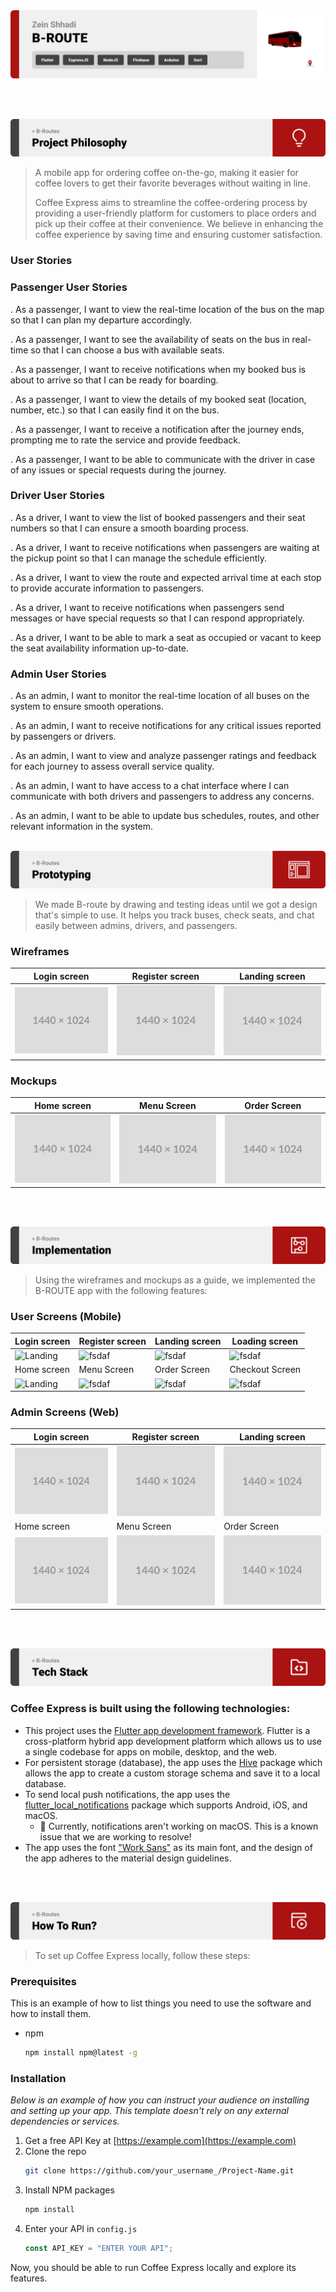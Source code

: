 <img src="./readme/title1.svg"/>

<br><br>

<!-- project philosophy -->
<img src="./readme/title2.svg"/>

> A mobile app for ordering coffee on-the-go, making it easier for coffee lovers to get their favorite beverages without waiting in line.
>
> Coffee Express aims to streamline the coffee-ordering process by providing a user-friendly platform for customers to place orders and pick up their coffee at their convenience. We believe in enhancing the coffee experience by saving time and ensuring customer satisfaction.

### User Stories

### Passenger User Stories

. As a passenger, I want to view the real-time location of the bus on the map so that I can plan my departure accordingly.

. As a passenger, I want to see the availability of seats on the bus in real-time so that I can choose a bus with available seats.

. As a passenger, I want to receive notifications when my booked bus is about to arrive so that I can be ready for boarding.

. As a passenger, I want to view the details of my booked seat (location, number, etc.) so that I can easily find it on the bus.

. As a passenger, I want to receive a notification after the journey ends, prompting me to rate the service and provide feedback.

. As a passenger, I want to be able to communicate with the driver in case of any issues or special requests during the journey.

### Driver User Stories

. As a driver, I want to view the list of booked passengers and their seat numbers so that I can ensure a smooth boarding process.

. As a driver, I want to receive notifications when passengers are waiting at the pickup point so that I can manage the schedule efficiently.

. As a driver, I want to view the route and expected arrival time at each stop to provide accurate information to passengers.

. As a driver, I want to receive notifications when passengers send messages or have special requests so that I can respond appropriately.

. As a driver, I want to be able to mark a seat as occupied or vacant to keep the seat availability information up-to-date.

### Admin User Stories

. As an admin, I want to monitor the real-time location of all buses on the system to ensure smooth operations.

. As an admin, I want to receive notifications for any critical issues reported by passengers or drivers.

. As an admin, I want to view and analyze passenger ratings and feedback for each journey to assess overall service quality.

. As an admin, I want to have access to a chat interface where I can communicate with both drivers and passengers to address any concerns.

. As an admin, I want to be able to update bus schedules, routes, and other relevant information in the system.
<br><br>

<!-- Prototyping -->
<img src="./readme/title3.svg"/>

> We made B-route by drawing and testing ideas until we got a design that's simple to use. It helps you track buses, check seats, and chat easily between admins, drivers, and passengers.

### Wireframes

| Login screen                            | Register screen                       | Landing screen                        |
| --------------------------------------- | ------------------------------------- | ------------------------------------- |
| ![Landing](./readme/demo/1440x1024.png) | ![fsdaf](./readme/demo/1440x1024.png) | ![fsdaf](./readme/demo/1440x1024.png) |

### Mockups

| Home screen                             | Menu Screen                           | Order Screen                          |
| --------------------------------------- | ------------------------------------- | ------------------------------------- |
| ![Landing](./readme/demo/1440x1024.png) | ![fsdaf](./readme/demo/1440x1024.png) | ![fsdaf](./readme/demo/1440x1024.png) |

<br><br>

<!-- Implementation -->
<img src="./readme/title4.svg"/>

> Using the wireframes and mockups as a guide, we implemented the B-ROUTE app with the following features:

### User Screens (Mobile)

| Login screen                              | Register screen                         | Landing screen                          | Loading screen                          |
| ----------------------------------------- | --------------------------------------- | --------------------------------------- | --------------------------------------- |
| ![Landing](https://placehold.co/900x1600) | ![fsdaf](https://placehold.co/900x1600) | ![fsdaf](https://placehold.co/900x1600) | ![fsdaf](https://placehold.co/900x1600) |
| Home screen                               | Menu Screen                             | Order Screen                            | Checkout Screen                         |
| ![Landing](https://placehold.co/900x1600) | ![fsdaf](https://placehold.co/900x1600) | ![fsdaf](https://placehold.co/900x1600) | ![fsdaf](https://placehold.co/900x1600) |

### Admin Screens (Web)

| Login screen                            | Register screen                       | Landing screen                        |
| --------------------------------------- | ------------------------------------- | ------------------------------------- |
| ![Landing](./readme/demo/1440x1024.png) | ![fsdaf](./readme/demo/1440x1024.png) | ![fsdaf](./readme/demo/1440x1024.png) |
| Home screen                             | Menu Screen                           | Order Screen                          |
| ![Landing](./readme/demo/1440x1024.png) | ![fsdaf](./readme/demo/1440x1024.png) | ![fsdaf](./readme/demo/1440x1024.png) |

<br><br>

<!-- Tech stack -->
<img src="./readme/title5.svg"/>

### Coffee Express is built using the following technologies:

- This project uses the [Flutter app development framework](https://flutter.dev/). Flutter is a cross-platform hybrid app development platform which allows us to use a single codebase for apps on mobile, desktop, and the web.
- For persistent storage (database), the app uses the [Hive](https://hivedb.dev/) package which allows the app to create a custom storage schema and save it to a local database.
- To send local push notifications, the app uses the [flutter_local_notifications](https://pub.dev/packages/flutter_local_notifications) package which supports Android, iOS, and macOS.
  - 🚨 Currently, notifications aren't working on macOS. This is a known issue that we are working to resolve!
- The app uses the font ["Work Sans"](https://fonts.google.com/specimen/Work+Sans) as its main font, and the design of the app adheres to the material design guidelines.

<br><br>

<!-- How to run -->
<img src="./readme/title6.svg"/>

> To set up Coffee Express locally, follow these steps:

### Prerequisites

This is an example of how to list things you need to use the software and how to install them.

- npm
  ```sh
  npm install npm@latest -g
  ```

### Installation

_Below is an example of how you can instruct your audience on installing and setting up your app. This template doesn't rely on any external dependencies or services._

1. Get a free API Key at [https://example.com](https://example.com)
2. Clone the repo
   ```sh
   git clone https://github.com/your_username_/Project-Name.git
   ```
3. Install NPM packages
   ```sh
   npm install
   ```
4. Enter your API in `config.js`
   ```js
   const API_KEY = "ENTER YOUR API";
   ```

Now, you should be able to run Coffee Express locally and explore its features.
